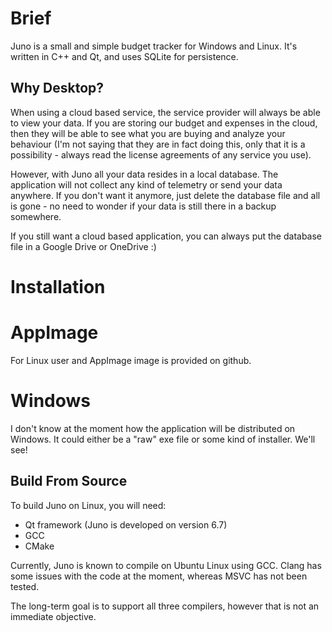 # Brief

Juno is a small and simple budget tracker for Windows and Linux. It's written in C++ and Qt, and uses SQLite for persistence.

## Why Desktop?

When using a cloud based service, the service provider will always be able to view your data. If you are storing our budget and expenses 
in the cloud, then they will be able to see what you are buying and analyze your behaviour (I'm not saying that they are in fact
doing this, only that it is a possibility - always read the license agreements of any service you use).

However, with Juno all your data resides in a local database. The application will not collect any kind of telemetry or
send your data anywhere. If you don't want it anymore, just delete the database file and all is gone - no need to wonder if 
your data is still there in a backup somewhere.

If you still want a cloud based application, you can always put the database file in a Google Drive or OneDrive :) 

# Installation

# AppImage

For Linux user and AppImage image is provided on github.

# Windows

I don't know at the moment how the application will be distributed on Windows. It could either be a "raw" exe file
or some kind of installer. We'll see!

## Build From Source

To build Juno on Linux, you will need:

- Qt framework (Juno is developed on version 6.7)
- GCC
- CMake

Currently, Juno is known to compile on Ubuntu Linux using GCC. Clang has some issues with the code at the moment, whereas 
MSVC has not been tested.

The long-term goal is to support all three compilers, however that is not an immediate objective. 